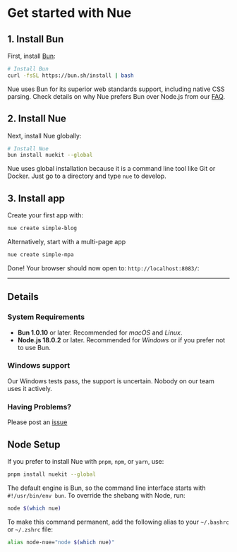 
# Get started with Nue

## 1. Install Bun
First, install [Bun](//bun.sh):

```sh
# Install Bun
curl -fsSL https://bun.sh/install | bash
```

Nue uses Bun for its superior web standards support, including native CSS parsing. Check details on why Nue prefers Bun over Node.js from our [FAQ](faq.html).


## 2. Install Nue
Next, install Nue globally:

```sh
# Install Nue
bun install nuekit --global
```

Nue uses global installation because it is a command line tool like Git or Docker. Just go to a directory and type `nue` to develop.


## 3. Install app
Create your first app with:

```sh
nue create simple-blog
```

Alternatively, start with a multi-page app

```sh
nue create simple-mpa
```

Done! Your browser should now open to: `http://localhost:8083/`:


- - -

## Details

### System Requirements

- **Bun 1.0.10** or later. Recommended for *macOS* and *Linux*.
- **Node.js 18.0.2** or later. Recommended for *Windows* or if you prefer not to use Bun.


### Windows support
Our Windows tests pass, the support is uncertain. Nobody on our team uses it actively.


### Having Problems?
Please post an [issue](//github.com/nuejs/nue/issues)


## Node Setup
If you prefer to install Nue with `pnpm`, `npm`, or `yarn`, use:

```sh
pnpm install nuekit --global
```

The default engine is Bun, so the command line interface starts with `#!/usr/bin/env bun`. To override the shebang with Node, run:

```sh
node $(which nue)
```

To make this command permanent, add the following alias to your `~/.bashrc` or `~/.zshrc` file:

```sh
alias node-nue="node $(which nue)"
```
